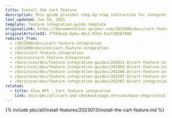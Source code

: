 ```yaml
---
title: Install the Cart feature
description: This guide provides step-by-step instruction for integrating Add product to cart from the Catalog page feature into your project.
last_updated: Jun 16, 2021
template: feature-integration-guide-template
originalLink: https://documentation.spryker.com/2021080/docs/cart-feature-integration
originalArticleId: 77563ea2-8a5a-46c2-97e5-5e1f20267689
redirect_from:
  - /2021080/docs/cart-feature-integration
  - /2021080/docs/en/cart-feature-integration
  - /docs/cart-feature-integration
  - /docs/en/cart-feature-integration
  - /docs/scos/dev/feature-integration-guides/201811.0/cart-feature-integration.html
  - /docs/scos/dev/feature-integration-guides/201903.0/cart-feature-integration.html
  - /docs/scos/dev/feature-integration-guides/202200.0/cart-feature-integration.html
  - /docs/scos/dev/feature-integration-guides/202307.0/cart-feature-integration.html
  - /docs/scos/dev/feature-integration-guides/202307.0/cart-integration.html
related:
  - title: Glue API - Cart feature integration
    link: docs/pbc/all/cart-and-checkout/page.version/base-shop/install-and-upgrade/install-glue-api/install-the-cart-glue-api.html
---
```


{% include pbc/all/install-features/202307.0/install-the-cart-feature.md %} <!-- To edit, see /_includes/pbc/all/install-features/202307.0/install-the-cart-feature.md -->
